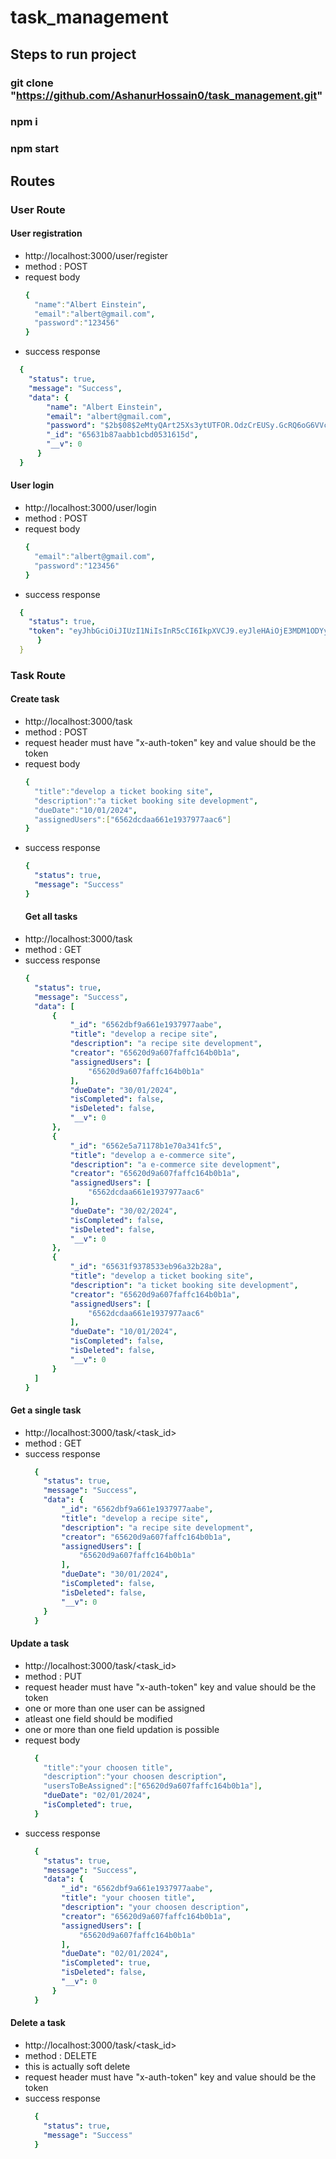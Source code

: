 # task_management

## Steps to run project
### git clone "https://github.com/AshanurHossain0/task_management.git"
### npm i
### npm start

## Routes
### User Route
#### User registration
- http://localhost:3000/user/register
- method : POST
- request body
  ```yaml
  {
    "name":"Albert Einstein",
    "email":"albert@gmail.com",
    "password":"123456"
  }
  ```
- success response
```yaml
  {
    "status": true,
    "message": "Success",
    "data": {
        "name": "Albert Einstein",
        "email": "albert@gmail.com",
        "password": "$2b$08$2eMtyQArt25Xs3ytUTFOR.OdzCrEUSy.GcRQ6oG6VVc7E8ysx.KfW",
        "_id": "65631b87aabb1cbd0531615d",
        "__v": 0
      }
  }
```

#### User login
- http://localhost:3000/user/login
- method : POST
- request body
  ```yaml
  {
    "email":"albert@gmail.com",
    "password":"123456"
  }
  ```
- success response
```yaml
  {
    "status": true,
    "token": "eyJhbGciOiJIUzI1NiIsInR5cCI6IkpXVCJ9.eyJleHAiOjE3MDM1ODYyODIsImlhdCI6MTcwMDk5NDI4MjE1MywidXNlcklkIjoiNjU2MzFiODdhYWJiMWNiZDA1MzE2MTVkIn0.G_qGR-2rAktdsveV6mLdx2J7MSkS0jFijcGueaWYZCI"
      }
  }
```
### Task Route
#### Create task
- http://localhost:3000/task
- method : POST
- request header must have "x-auth-token" key and value should be the token
- request body
  ```yaml
  {
    "title":"develop a ticket booking site",
    "description":"a ticket booking site development",
    "dueDate":"10/01/2024",
    "assignedUsers":["6562dcdaa661e1937977aac6"]
  }
  ```
- success response
  ```yaml
  {
    "status": true,
    "message": "Success"
  }
  ```
  #### Get all tasks
- http://localhost:3000/task
- method : GET
- success response
  ```yaml
  {
    "status": true,
    "message": "Success",
    "data": [
        {
            "_id": "6562dbf9a661e1937977aabe",
            "title": "develop a recipe site",
            "description": "a recipe site development",
            "creator": "65620d9a607faffc164b0b1a",
            "assignedUsers": [
                "65620d9a607faffc164b0b1a"
            ],
            "dueDate": "30/01/2024",
            "isCompleted": false,
            "isDeleted": false,
            "__v": 0
        },
        {
            "_id": "6562e5a71178b1e70a341fc5",
            "title": "develop a e-commerce site",
            "description": "a e-commerce site development",
            "creator": "65620d9a607faffc164b0b1a",
            "assignedUsers": [
                "6562dcdaa661e1937977aac6"
            ],
            "dueDate": "30/02/2024",
            "isCompleted": false,
            "isDeleted": false,
            "__v": 0
        },
        {
            "_id": "65631f9378533eb96a32b28a",
            "title": "develop a ticket booking site",
            "description": "a ticket booking site development",
            "creator": "65620d9a607faffc164b0b1a",
            "assignedUsers": [
                "6562dcdaa661e1937977aac6"
            ],
            "dueDate": "10/01/2024",
            "isCompleted": false,
            "isDeleted": false,
            "__v": 0
        }
    ]
  }
  ```
#### Get a single task
- http://localhost:3000/task/<task_id>
- method : GET
- success response
  ```yaml
    {
      "status": true,
      "message": "Success",
      "data": {
          "_id": "6562dbf9a661e1937977aabe",
          "title": "develop a recipe site",
          "description": "a recipe site development",
          "creator": "65620d9a607faffc164b0b1a",
          "assignedUsers": [
              "65620d9a607faffc164b0b1a"
          ],
          "dueDate": "30/01/2024",
          "isCompleted": false,
          "isDeleted": false,
          "__v": 0
      }
    }
  ```
#### Update a task
- http://localhost:3000/task/<task_id>
- method : PUT
- request header must have "x-auth-token" key and value should be the token
- one or more than one user can be assigned
- atleast one field should be modified
- one or more than one field updation is possible
- request body
  ```yaml
    {
      "title":"your choosen title",
      "description":"your choosen description",
      "usersToBeAssigned":["65620d9a607faffc164b0b1a"],
      "dueDate": "02/01/2024",
      "isCompleted": true,
    }
  ```
- success response
  ```yaml
    {
      "status": true,
      "message": "Success",
      "data": {
          "_id": "6562dbf9a661e1937977aabe",
          "title": "your choosen title",
          "description": "your choosen description",
          "creator": "65620d9a607faffc164b0b1a",
          "assignedUsers": [
              "65620d9a607faffc164b0b1a"
          ],
          "dueDate": "02/01/2024",
          "isCompleted": true,
          "isDeleted": false,
          "__v": 0
        }
    }
  ```
#### Delete a task
- http://localhost:3000/task/<task_id>
- method : DELETE
- this is actually soft delete
- request header must have "x-auth-token" key and value should be the token
- success response
  ```yaml
    {
      "status": true,
      "message": "Success"
    }
  ```
